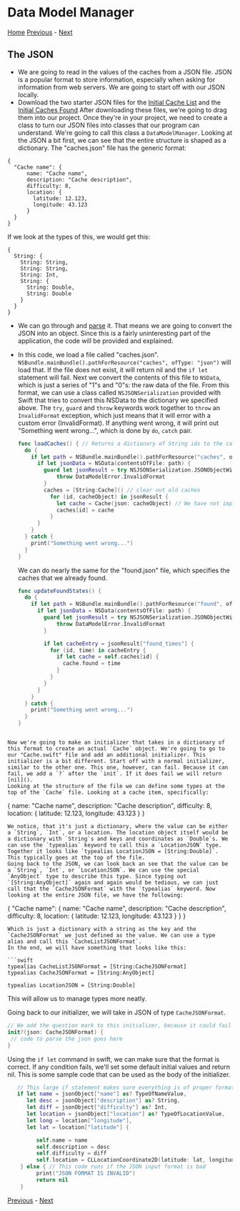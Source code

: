 # Data Model Manager
[Home](README.md)
[Previous](7-DetailView.md) - [Next](9-AnnotationObject.md)

## The JSON
  - We are going to read in the values of the caches from a JSON file. JSON is a popular format to store information, especially when asking for information from web servers. We are going to start off with our JSON locally.
  - Download the two starter JSON files for the [Initial Cache List]() and the [Initial Caches Found]()
  After downloading these files, we're going to drag them into our project. Once they're in your project, we need to create a class to turn our JSON files into classes that our program can understand. We're going to call this class a `DataModelManager`.
  Looking at the JSON a bit first, we can see that the entire structure is shaped as a dictionary. The "caches.json" file has the generic format:
  ```
  {
    "Cache name": {
        name: "Cache name",
        description: "Cache description",
        difficulty: 8,
        location: {
          latitude: 12.123,
          longitude: 43.123
        }
    }
  }
  ```
If we look at the types of this, we would get this:
  ```
  {
    String: {
      String: String,
      String: String,
      String: Int,
      String: {
        String: Double,
        String: Double
      }
    }
  }
  ```

  - We can go through and [parse]() it. That means we are going to convert the JSON into an object. Since this is a fairly uninteresting part of the application, the code will be provided and explained.
  - In this code, we load a file called "caches.json". `NSBundle.mainBundle().pathForResource("caches", ofType: "json")` will load that. If the file does not exist, it will return nil and the `if let` statement will fail. Next we convert the contents of this file to `NSData`, which is just a series of "1"s and "0"s: the raw data of the file. From this format, we can use a class called `NSJSONSerialization` provided with Swift that tries to convert this NSData to the dictionary we specified above. The `try`, `guard` and `throw` keywords work together to `throw` an `InvalidFormat` exception, which just means that it will error with a custom error (InvalidFormat). If anything went wrong, it will print out "Something went wrong...", which is done by `do`, `catch` pair.
    ```swift
    func loadCaches() { // Returns a dictionary of String ids to the cache object
      do {
        if let path = NSBundle.mainBundle().pathForResource("caches", ofType: "json") {
          if let jsonData = NSData(contentsOfFile: path) {
            guard let jsonResult = try NSJSONSerialization.JSONObjectWithData(jsonData, options: .MutableContainers) as? CacheListJSONFormat else {
                throw DataModelError.InvalidFormat
            }
            caches = [String:Cache]() // clear out old caches
              for (id, cacheObject) in jsonResult {
                let cache = Cache(json: cacheObject) // We have not implemented this yet. We will by the end of the module
                caches[id] = cache
              }
          }
        }
      } catch {
        print("Something went wrong...")
      }
    }
    ```

    We can do nearly the same for the "found.json" file, which specifies the caches that we already found.
    ```swift
    func updateFoundStates() {
      do {
        if let path = NSBundle.mainBundle().pathForResource("found", ofType: "json") {
          if let jsonData = NSData(contentsOfFile: path) {
            guard let jsonResult = try NSJSONSerialization.JSONObjectWithData(jsonData, options: NSJSONReadingOptions.MutableContainers) as? [String:[String:Double]] else {
                throw DataModelError.InvalidFormat
            }

            if let cacheEntry = jsonResult["found_times"] {
              for (id, time) in cacheEntry {
                if let cache = self.caches[id] {
                  cache.found = time
                }
              }
            }
          }
        }
      } catch {
        print("Something went wrong...")
      }
    }
  ```

Now we're going to make an initializer that takes in a dictionary of this format to create an actual `Cache` object. We're going to go to our "Cache.swift" file and add an additional initializer. This initializer is a bit different. Start off with a normal initializer, similar to the other one. This one, however, can fail. Because it can fail, we add a `?` after the `init`. If it does fail we will return [nil]().
Looking at the structure of the file we can define some types at the top of the `Cache` file. Looking at a cache item, specifically:
```
{
    name: "Cache name",
    description: "Cache description",
    difficulty: 8,
    location: {
      latitude: 12.123,
      longitude: 43.123
    }
}
```
We notice, that it's just a dictionary, where the value can be either a `String`, `Int`, or a location. The location object itself would be a dictionary with `String`s and keys and coordinates as `Double`s. We can use the `typealias` keyword to call this a `LocationJSON` type. Together it looks like `typealias LocationJSON = [String:Double]`. This typically goes at the top of the file.
Going back to the JSON, we can look back an see that the value can be a `String`, `Int`, or `LocationJSON`. We can use the special `AnyObject` type to describe this type. Since typing out `[String:AnyObject]` again and again would be tedious, we can just call that the `CacheJSONFormat` with the `typealias` keyword. Now looking at the entire JSON file, we have the following:
```
  {
    "Cache name": {
        name: "Cache name",
        description: "Cache description",
        difficulty: 8,
        location: {
          latitude: 12.123,
          longitude: 43.123
        }
    }
  }
```
Which is just a dictionary with a string as the key and the `CacheJSONFormat` we just defined as the value. We can use a type alias and call this `CacheListJSONFormat`.
In the end, we will have something that looks like this:

```swift
typealias CacheListJSONFormat = [String:CacheJSONFormat]
typealias CacheJSONFormat = [String:AnyObject]

typealias LocationJSON = [String:Double]
```

This will allow us to manage types more neatly.

Going back to our initializer, we will take in JSON of type `CacheJSONFormat`.

 ```swift
 // We add the question mark to this initializer, because it could fail if the input format is incorrect
 init?(json: CacheJSONFormat) {
  // code to parse the json goes here
 }
 ```

 Using the `if let` command in swift, we can make sure that the format is correct. If any condition fails, we'll set some default initial values and return nil. This is some sample code that can be used as the body of the initializer.
```swift
   // This large if statement makes sure everything is of proper format
   if let name = jsonObject["name"] as? TypeOfNameValue,
      let desc = jsonObject["description"] as? String,
      let diff = jsonObject["difficulty"] as? Int,
      let location = jsonObject["location"] as? TypeOfLocationValue,
      let long = location["longitude"],
      let lat = location["latitude"] {

         self.name = name
         self.description = desc
         self.difficulty = diff
         self.location = CLLocationCoordinate2D(latitude: lat, longitude: long)
    } else { // This code runs if the JSON input format is bad
         print("JSON FORMAT IS INVALID")
         return nil
    }
```

[Previous](7-DetailView.md) - [Next](9-AnnotationObject.md)
